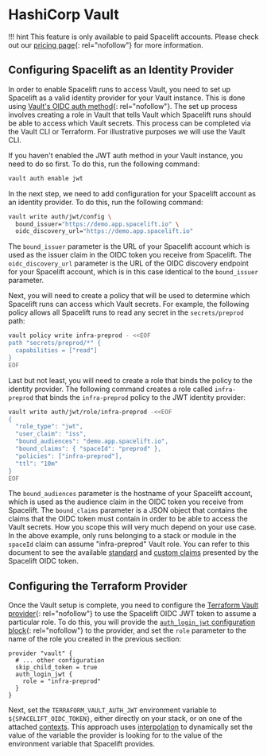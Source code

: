 # HashiCorp Vault

!!! hint
    This feature is only available to paid Spacelift accounts. Please check out our [pricing page](https://spacelift.io/pricing){: rel="nofollow"} for more information.

## Configuring Spacelift as an Identity Provider

In order to enable Spacelift runs to access Vault, you need to set up Spacelift as a valid identity provider for your Vault instance. This is done using [Vault's OIDC auth method](https://www.vaultproject.io/docs/auth/jwt){: rel="nofollow"}. The set up process involves creating a role in Vault that tells Vault which Spacelift runs should be able to access which Vault secrets. This process can be completed via the Vault CLI or Terraform. For illustrative purposes we will use the Vault CLI.

If you haven't enabled the JWT auth method in your Vault instance, you need to do so first. To do this, run the following command:

```bash
vault auth enable jwt
```

In the next step, we need to add configuration for your Spacelift account as an identity provider. To do this, run the following command:

```bash
vault write auth/jwt/config \
  bound_issuer="https://demo.app.spacelift.io" \
  oidc_discovery_url="https://demo.app.spacelift.io"
```

The `bound_issuer` parameter is the URL of your Spacelift account which is used as the issuer claim in the OIDC token you receive from Spacelift. The `oidc_discovery_url` parameter is the URL of the OIDC discovery endpoint for your Spacelift account, which is in this case identical to the `bound_issuer` parameter.

Next, you will need to create a policy that will be used to determine which Spacelift runs can access which Vault secrets. For example, the following policy allows all Spacelift runs to read any secret in the `secrets/preprod` path:

```bash
vault policy write infra-preprod - <<EOF
path "secrets/preprod/*" {
  capabilities = ["read"]
}
EOF
```

Last but not least, you will need to create a role that binds the policy to the identity provider. The following command creates a role called `infra-preprod` that binds the `infra-preprod` policy to the JWT identity provider:

```bash
vault write auth/jwt/role/infra-preprod -<<EOF
{
  "role_type": "jwt",
  "user_claim": "iss",
  "bound_audiences": "demo.app.spacelift.io",
  "bound_claims": { "spaceId": "preprod" },
  "policies": ["infra-preprod"],
  "ttl": "10m"
}
EOF
```

The `bound_audiences` parameter is the hostname of your Spacelift account, which is used as the audience claim in the OIDC token you receive from Spacelift. The `bound_claims` parameter is a JSON object that contains the claims that the OIDC token must contain in order to be able to access the Vault secrets. How you scope this will very much depend on your use case. In the above example, only runs belonging to a stack or module in the `spaceId` claim can assume "infra-preprod" Vault role. You can refer to this document to see the available [standard](README.md#standard-claims) and [custom claims](README.md#custom-claims) presented by the Spacelift OIDC token.

## Configuring the Terraform Provider

Once the Vault setup is complete, you need to configure the [Terraform Vault provider](https://registry.terraform.io/providers/hashicorp/vault/latest){: rel="nofollow"} to use the Spacelift OIDC JWT token to assume a particular role. To do this, you will provide the [`auth_login_jwt` configuration block](https://registry.terraform.io/providers/hashicorp/vault/latest/docs#jwt){: rel="nofollow"} to the provider, and set the `role` parameter to the name of the role you created in the previous section:

```hcl
provider "vault" {
  # ... other configuration
  skip_child_token = true
  auth_login_jwt {
    role = "infra-preprod"
  }
}
```

Next, set the `TERRAFORM_VAULT_AUTH_JWT` environment variable to `${SPACELIFT_OIDC_TOKEN}`, either directly on your stack, or on one of the attached [contexts](../../../concepts/configuration/context.md). This approach uses [interpolation](../../../concepts/configuration/environment.md#environment-variable-interpolation) to dynamically set the value of the variable the provider is looking for to the value of the environment variable that Spacelift provides.
